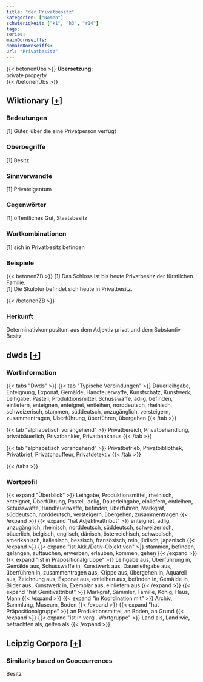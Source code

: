 ```yaml
---
title: "der Privatbesitz"
kategorien: ["Nomen"]
schwierigkeit: ["k1", "h3", "r14"]
tags:
series:
mainDornseiffs:
domainDornseiffs:
url: "Privatbesitz"
---
```


{{< betonenÜbs >}}
**Übersetzung:**  
private property  
{{< /betonenÜbs >}}

## Wiktionary [[+](https://de.wiktionary.org/wiki/Privatbesitz)]

### Bedeutungen
[1] Güter, über die eine Privatperson verfügt  

### Oberbegriffe
[1] Besitz  

### Sinnverwandte
[1] Privateigentum  

### Gegenwörter
[1] öffentliches Gut, Staatsbesitz  

### Wortkombinationen
[1] sich in Privatbesitz befinden  

### Beispiele
{{< betonenZB >}}
[1] Das Schloss ist bis heute Privatbesitz der fürstlichen Familie.  
[1] Die Skulptur befindet sich heute in Privatbesitz.  

{{< /betonenZB >}}
### Herkunft
Determinativkompositum aus dem Adjektiv privat und dem Substantiv Besitz  



## dwds [[+](https://www.dwds.de/wb/Privatbesitz)]

### Wortinformation
{{< tabs "Dwds" >}}
{{< tab "Typische Verbindungen" >}}
Dauerleihgabe, Enteignung, Exponat, Gemälde, Handfeuerwaffe, Kunstschatz, Kunstwerk, Leihgabe, Pastell, Produktionsmittel, Schusswaffe, adlig, befinden, einliefern, enteignen, enteignet, entleihen, norddeutsch, rheinisch, schweizerisch, stammen, süddeutsch, unzugänglich, versteigern, zusammentragen, Überführung, überführen, übergehen
{{< /tab >}}

{{< tab "alphabetisch vorangehend" >}}
Privatbereich, Privatbehandlung, privatbäuerlich, Privatbankier, Privatbankhaus
{{< /tab >}}

{{< tab "alphabetisch vorangehend" >}}
Privatbetrieb, Privatbibliothek, Privatbrief, Privatchauffeur, Privatdetektiv
{{< /tab >}}

{{< /tabs >}}

### Wortprofil
{{< expand "Überblick" >}} Leihgabe, Produktionsmittel, rheinisch, enteignet, Überführung, Pastell, adlig, Dauerleihgabe, einliefern, entleihen, Schusswaffe, Handfeuerwaffe, befinden, überführen, Markgraf, süddeutsch, norddeutsch, versteigern, übergehen, zusammentragen {{< /expand >}}
{{< expand "hat Adjektivattribut" >}} enteignet, adlig, unzugänglich, rheinisch, norddeutsch, süddeutsch, schweizerisch, bäuerlich, belgisch, englisch, dänisch, österreichisch, schwedisch, amerikanisch, italienisch, hessisch, französisch, rein, jüdisch, japanisch {{< /expand >}}
{{< expand "ist Akk./Dativ-Objekt von" >}} stammen, befinden, gelangen, auftauchen, erwerben, erlauben, kommen, gehen {{< /expand >}}
{{< expand "ist in Präpositionalgruppe" >}} Leihgabe aus, Überführung in, Gemälde aus, Schusswaffe in, Kunstwerk aus, Dauerleihgabe aus, überführen in, zusammentragen aus, Krippe aus, übergehen in, Aquarell aus, Zeichnung aus, Exponat aus, entleihen aus, befinden in, Gemälde in, Bilder aus, Kunstwerk in, Exemplar aus, einliefern aus {{< /expand >}}
{{< expand "hat Genitivattribut" >}} Markgraf, Sammler, Familie, König, Haus, Mann {{< /expand >}}
{{< expand "in Koordination mit" >}} Archiv, Sammlung, Museum, Boden {{< /expand >}}
{{< expand "hat Präpositionalgruppe" >}} an Produktionsmittel, an Boden, an Grund {{< /expand >}}
{{< expand "ist in vergl. Wortgruppe" >}} Land als, Land wie, betrachten als, gelten als {{< /expand >}}

## Leipzig Corpora [[+](https://corpora.uni-leipzig.de/en/res?word=Privatbesitz&corpusId=deu_newscrawl-public_2018)]


### Similarity based on Cooccurrences
Besitz

